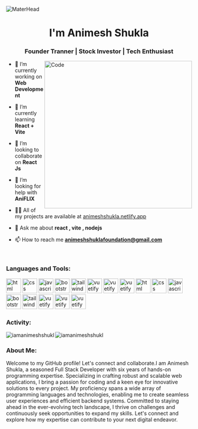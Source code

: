 ![MaterHead](https://cdn.dribbble.com/users/1869172/screenshots/5086575/hello-dribbble.gif)
<h1 align="center">I'm Animesh Shukla</h1>
<h3 align="center"> Founder Tranner | Stock Investor | Tech Enthusiast </h3>
<img align="right" alt="Code" width="400" src="https://camo.githubusercontent.com/40165a147c3dcea0fa1db780bb533fc5f98546ccfb9d5d05ddb2f429277f5348/68747470733a2f2f616e616c7974696373696e6469616d61672e636f6d2f77702d636f6e74656e742f75706c6f6164732f323031382f31322f646576656c6f7065722d6472696262626c652e676966">

- 🔭 I’m currently working on **Web Development**

- 🌱 I’m currently learning **React + Vite**

- 👯 I’m looking to collaborate on **React Js**

- 🤝 I’m looking for help with **AniFLIX**

- 👨‍💻 All of my projects are available at [animeshshukla.netlify.app](animeshshukla.netlify.app)

- 💬 Ask me about **react , vite , nodejs**

- 📫 How to reach me **animeshshuklafoundation@gmail.com**

<br>

<h3 align="left">Languages and Tools:</h3>
<div>
<img src="https://cdn.pixabay.com/photo/2017/08/05/11/16/logo-2582748_960_720.png" alt="html" width="40" height="40"> 
<img src="https://upload.wikimedia.org/wikipedia/commons/thumb/c/c3/Python-logo-notext.svg/1869px-Python-logo-notext.svg.png" alt="css" width="40" height="40"> 
<img src="https://citi.ac.ug/public/store/1/JavaScript.png" alt="javascript" width="40" height="40"> 
<img src="https://user-images.githubusercontent.com/2327532/39481401-fa7d2992-4d30-11e8-886d-c4a3ee88147f.png" alt="bootstrap" width="40" height="40"> 
<img src="https://avatars.githubusercontent.com/u/67109815?s=200&v=4" alt="tailwind" width="40" height="40"> 
<img src="https://cdn.iconscout.com/icon/free/png-256/free-logo-1889531-1597591.png?f=webp" alt="vuetify" width="40" height="40"> 
<img src="https://e7.pngegg.com/pngimages/413/852/png-clipart-redux-react-logo-javascript-dq-purple-violet-thumbnail.png" alt="vuetify" width="40" height="40"> 
<img src="https://cdn.iconscout.com/icon/free/png-256/free-node-js-1174925.png?f=webp" alt="vuetify" width="40" height="40"> 
<img src="https://w7.pngwing.com/pngs/925/447/png-transparent-express-js-node-js-javascript-mongodb-node-js-text-trademark-logo.png" alt="html" width="40" height="40"> 
<img src="https://cdn.worldvectorlogo.com/logos/django.svg" alt="css" width="40" height="40"> 
<img src="https://upload.wikimedia.org/wikipedia/commons/thumb/2/27/PHP-logo.svg/2560px-PHP-logo.svg.png" alt="javascript" width="40" height="40"> 
<img src="https://firebase.google.com/static/images/brand-guidelines/logo-vertical.png" alt="bootstrap" width="40" height="40"> 
<img src="https://seeklogo.com/images/A/appwrite-logo-D33B39992A-seeklogo.com.png" alt="tailwind" width="40" height="40"> 
<img src="https://www.svgrepo.com/show/331488/mongodb.svg" alt="vuetify" width="40" height="40"> 
<img src="https://encrypted-tbn0.gstatic.com/images?q=tbn:ANd9GcRrJUOQXlRtAe2cdNnbqjDNrOB2oGyp1a3bwg&usqp=CAU" alt="vuetify" width="40" height="40"> 
<img src="https://w7.pngwing.com/pngs/54/524/png-transparent-figma-app-logo-tech-companies-thumbnail.png" alt="vuetify" width="40" height="40"> 
</div>
<div>
<h3 alight="left">Activity:</h3>
<p><img align="left" src="https://github-readme-stats.vercel.app/api/top-langs?username=iamanimeshshukl&show_icons=true&locale=en&layout=compact" alt="iamanimeshshukl" /></p>
<p><img align="center" src="https://github-readme-streak-stats.herokuapp.com/?user=iamanimeshshukl&" alt="iamanimeshshukl" /></p>
</div>
<h3 alight="left">About Me:</h3>
<p>Welcome to my GitHub profile! Let's connect and collaborate.I am Animesh Shukla, a seasoned Full Stack Developer with six years of hands-on programming expertise. Specializing in crafting robust and scalable web applications, I bring a passion for coding and a keen eye for innovative solutions to every project. My proficiency spans a wide array of programming languages and technologies, enabling me to create seamless user experiences and efficient backend systems. Committed to staying ahead in the ever-evolving tech landscape, I thrive on challenges and continuously seek opportunities to expand my skills. Let's connect and explore how my expertise can contribute to your next digital endeavor.</p>
